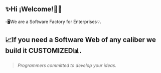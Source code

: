 ## ✨Hi ¡Welcome!👋🏼
-🖥We are a Software Factory for Enterprises💡.<br/>
## 📈If you need a Software Web of any caliber we build it CUSTOMIZED📊.

> _Programmers committed to develop your ideas._
